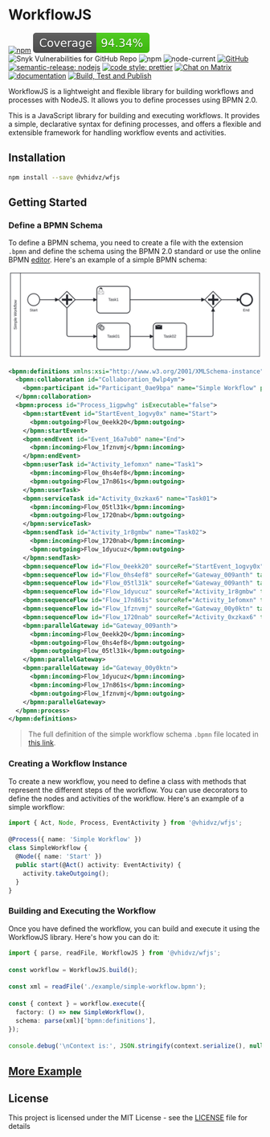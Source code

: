 # WorkflowJS

[![npm](https://img.shields.io/npm/v/@vhidvz/wfjs)](https://www.npmjs.com/package/@vhidvz/wfjs)
[![Coverage](https://raw.githubusercontent.com/vhidvz/workflow-js/master/coverage-badge.svg)](https://htmlpreview.github.io/?https://github.com/vhidvz/workflow-js/blob/master/docs/coverage/lcov-report/index.html)
![Snyk Vulnerabilities for GitHub Repo](https://img.shields.io/snyk/vulnerabilities/github/vhidvz/workflow-js)
![npm](https://img.shields.io/npm/dm/@vhidvz/wfjs)
![node-current](https://img.shields.io/node/v/@vhidvz/wfjs)
[![GitHub](https://img.shields.io/github/license/vhidvz/workflow-js?style=flat)](https://github.com/vhidvz/workflow-js/blob/master/LICENSE)
[![semantic-release: nodejs](https://img.shields.io/badge/semantic--versioning-nodejs-e10079?logo=semantic-release)](https://semver.org)
[![code style: prettier](https://img.shields.io/badge/code_style-prettier-ff69b4.svg)](https://github.com/prettier/prettier)
[![Chat on Matrix](https://matrix.to/img/matrix-badge.svg)](https://matrix.to/#/#wfjs:gitter.im)
[![documentation](https://img.shields.io/badge/documentation-click_to_read-c27cf4)](https://vhidvz.github.io/workflow-js/)
[![Build, Test and Publish](https://github.com/vhidvz/workflow-js/actions/workflows/npm-ci.yml/badge.svg)](https://github.com/vhidvz/workflow-js/actions/workflows/npm-ci.yml)

WorkflowJS is a lightweight and flexible library for building workflows and processes with NodeJS. It allows you to define processes using BPMN 2.0.

This is a JavaScript library for building and executing workflows. It provides a simple, declarative syntax for defining processes, and offers a flexible and extensible framework for handling workflow events and activities.

## Installation

```sh
npm install --save @vhidvz/wfjs
```

## Getting Started

### Define a BPMN Schema

To define a BPMN schema, you need to create a file with the extension `.bpmn` and define the schema using the BPMN 2.0 standard or use the online BPMN [editor](https://demo.bpmn.io/new). Here's an example of a simple BPMN schema:

![Simple Workflow](./assets/simple-workflow.svg)

```xml
<bpmn:definitions xmlns:xsi="http://www.w3.org/2001/XMLSchema-instance">
  <bpmn:collaboration id="Collaboration_0wlp4ym">
    <bpmn:participant id="Participant_0ae9bpa" name="Simple Workflow" processRef="Process_1igpwhg" />
  </bpmn:collaboration>
  <bpmn:process id="Process_1igpwhg" isExecutable="false">
    <bpmn:startEvent id="StartEvent_1ogvy0x" name="Start">
      <bpmn:outgoing>Flow_0eekk20</bpmn:outgoing>
    </bpmn:startEvent>
    <bpmn:endEvent id="Event_16a7ub0" name="End">
      <bpmn:incoming>Flow_1fznvmj</bpmn:incoming>
    </bpmn:endEvent>
    <bpmn:userTask id="Activity_1efomxn" name="Task1">
      <bpmn:incoming>Flow_0hs4ef8</bpmn:incoming>
      <bpmn:outgoing>Flow_17n861s</bpmn:outgoing>
    </bpmn:userTask>
    <bpmn:serviceTask id="Activity_0xzkax6" name="Task01">
      <bpmn:incoming>Flow_05tl31k</bpmn:incoming>
      <bpmn:outgoing>Flow_1720nab</bpmn:outgoing>
    </bpmn:serviceTask>
    <bpmn:sendTask id="Activity_1r8gmbw" name="Task02">
      <bpmn:incoming>Flow_1720nab</bpmn:incoming>
      <bpmn:outgoing>Flow_1dyucuz</bpmn:outgoing>
    </bpmn:sendTask>
    <bpmn:sequenceFlow id="Flow_0eekk20" sourceRef="StartEvent_1ogvy0x" targetRef="Gateway_009anth" />
    <bpmn:sequenceFlow id="Flow_0hs4ef8" sourceRef="Gateway_009anth" targetRef="Activity_1efomxn" />
    <bpmn:sequenceFlow id="Flow_05tl31k" sourceRef="Gateway_009anth" targetRef="Activity_0xzkax6" />
    <bpmn:sequenceFlow id="Flow_1dyucuz" sourceRef="Activity_1r8gmbw" targetRef="Gateway_00y0ktn" />
    <bpmn:sequenceFlow id="Flow_17n861s" sourceRef="Activity_1efomxn" targetRef="Gateway_00y0ktn" />
    <bpmn:sequenceFlow id="Flow_1fznvmj" sourceRef="Gateway_00y0ktn" targetRef="Event_16a7ub0" />
    <bpmn:sequenceFlow id="Flow_1720nab" sourceRef="Activity_0xzkax6" targetRef="Activity_1r8gmbw" />
    <bpmn:parallelGateway id="Gateway_009anth">
      <bpmn:incoming>Flow_0eekk20</bpmn:incoming>
      <bpmn:outgoing>Flow_0hs4ef8</bpmn:outgoing>
      <bpmn:outgoing>Flow_05tl31k</bpmn:outgoing>
    </bpmn:parallelGateway>
    <bpmn:parallelGateway id="Gateway_00y0ktn">
      <bpmn:incoming>Flow_1dyucuz</bpmn:incoming>
      <bpmn:incoming>Flow_17n861s</bpmn:incoming>
      <bpmn:outgoing>Flow_1fznvmj</bpmn:outgoing>
    </bpmn:parallelGateway>
  </bpmn:process>
</bpmn:definitions>
```

> The full definition of the simple workflow schema `.bpmn` file located in [this link](./example/simple-workflow.bpmn).

### Creating a Workflow Instance

To create a new workflow, you need to define a class with methods that represent the different steps of the workflow. You can use decorators to define the nodes and activities of the workflow. Here's an example of a simple workflow:

```ts
import { Act, Node, Process, EventActivity } from '@vhidvz/wfjs';

@Process({ name: 'Simple Workflow' })
class SimpleWorkflow {
  @Node({ name: 'Start' })
  public start(@Act() activity: EventActivity) {
    activity.takeOutgoing();
  }
}
```

### Building and Executing the Workflow

Once you have defined the workflow, you can build and execute it using the WorkflowJS library. Here's how you can do it:

```ts
import { parse, readFile, WorkflowJS } from '@vhidvz/wfjs';

const workflow = WorkflowJS.build();

const xml = readFile('./example/simple-workflow.bpmn');

const { context } = workflow.execute({
  factory: () => new SimpleWorkflow(),
  schema: parse(xml)['bpmn:definitions'],
});

console.debug('\nContext is:', JSON.stringify(context.serialize(), null, 2));
```

## [More Example](./example/)

## License

This project is licensed under the MIT License - see the [LICENSE](LICENSE) file for details

